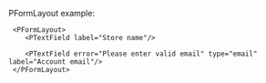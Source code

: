 PFormLayout example:

```vue
 <PFormLayout>
    <PTextField label="Store name"/>

    <PTextField error="Please enter valid email" type="email" label="Account email"/>
 </PFormLayout>
```